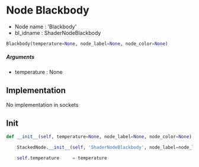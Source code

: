 # Node Blackbody

- Node name : 'Blackbody'
- bl_idname : ShaderNodeBlackbody


``` python
Blackbody(temperature=None, node_label=None, node_color=None)
```
##### Arguments

- temperature : None

## Implementation

No implementation in sockets

## Init

``` python
def __init__(self, temperature=None, node_label=None, node_color=None):

    StackedNode.__init__(self, 'ShaderNodeBlackbody', node_label=node_label, node_color=node_color)

    self.temperature     = temperature
```
